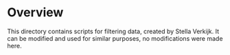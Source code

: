 # Overview
This directory contains scripts for filtering data, created by Stella Verkijk. 
It can be modified and used for similar purposes, no modifications were made here.